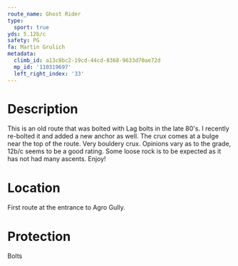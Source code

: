 ```yaml
---
route_name: Ghost Rider
type:
  sport: true
yds: 5.12b/c
safety: PG
fa: Martin Grulich
metadata:
  climb_id: a13c8bc2-19cd-44cd-8368-9633d70ae72d
  mp_id: '110319697'
  left_right_index: '33'
---
```

# Description
This is an old route that was bolted with Lag bolts in the late 80's. I recently re-bolted it and added a new anchor as well. The crux comes at a bulge near the top of the route. Very bouldery crux. Opinions vary as to the grade, 12b/c seems to be a good rating. Some loose rock is to be expected as it has not had many ascents. Enjoy!

# Location
First route at the entrance to Agro Gully.

# Protection
Bolts
